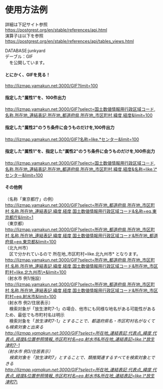 # 使用方法例  
詳細は下記サイト参照  
https://postgrest.org/en/stable/references/api.html  
演算子は以下を参照  
https://postgrest.org/en/stable/references/api/tables_views.html  

DATABASE:junkyard  
デーブル：GIF  
　を公開しています。  

#### とにかく、GIFを見る！  
http://lizmap.yamakun.net:3000/GIF?limit=100  

#### 指定した"属性1"を、100件出力  
http://lizmap.yamakun.net:3000/GIF?select=国土数値情報用行政区域コード,名称,所在地_連結表記,所在地_都道府県,所在地_市区町村,緯度,経度&limit=100  

#### 指定した"属性2"のうち条件に会うものだけを,100件出力  
http://lizmap.yamakun.net:3000/GIF?名称=like.*センター&limit=100  

#### 指定した"属性1"を、指定した"属性2"のうち条件に会うものだけを,100件出力  
http://lizmap.yamakun.net:3000/GIF?select=国土数値情報用行政区域コード,名称,所在地_連結表記,所在地_都道府県,所在地_市区町村,緯度,経度&名称=like.\*センター&limit=100  

#### その他例
（名称「東京都庁」の例）  
http://lizmap.yamakun.net:3000/GIF?select=所在地_都道府県,所在地_市区町村,名称,所在地_連結表記,緯度,経度,国土数値情報用行政区域コード&名称=eq.東京都庁&limit=1  
（東京都）  
http://lizmap.yamakun.net:3000/GIF?select=所在地_都道府県,所在地_市区町村,名称,所在地_連結表記,緯度,経度,国土数値情報用行政区域コード&所在地_都道府県=eq.東京都&limit=100  
（北九州市）  
　区で分かれているので 所在地_市区町村=like.北九州市* となります。  
http://lizmap.yamakun.net:3000/GIF?select=所在地_都道府県,所在地_市区町村,名称,所在地_連結表記,緯度,経度,国土数値情報用行政区域コード&所在地_市区町村=like.北九州市\*&limit=100  
（射水市 例1/施設）  
http://lizmap.yamakun.net:3000/GIF?select=所在地_都道府県,所在地_市区町村,名称,所在地_連結表記,緯度,経度,国土数値情報用行政区域コード&所在地_市区町村=eq.射水市&limit=100  
（射水市 例2/住居表示）  
　検索対象が「放生津町7-1」の場合、他市にも同様な地名がある可能性があるため、最低でも市町村名は明示  
　検索対象を「*放生津町7-1」とすることで、都道府県名・市区町村名がなくても検索対象と出来る  
http://lizmap.yamakun.net:3000/GIF?select=所在地_連結表記,代表点_緯度,代表点_経度&位置参照情報_市区町村名=eq.射水市&所在地_連結表記=like.\*放生津町7-1  
（射水市 例3/住居表示）  
　検索対象を「*放生津町7*」とすることで、類推関連するすべてを検索対象とできる  
http://lizmap.yamakun.net:3000/GIF?select=所在地_連結表記,代表点_緯度,代表点_経度&位置参照情報_市区町村名=eq.射水市&所在地_連結表記=like.\*放生津町7\*  